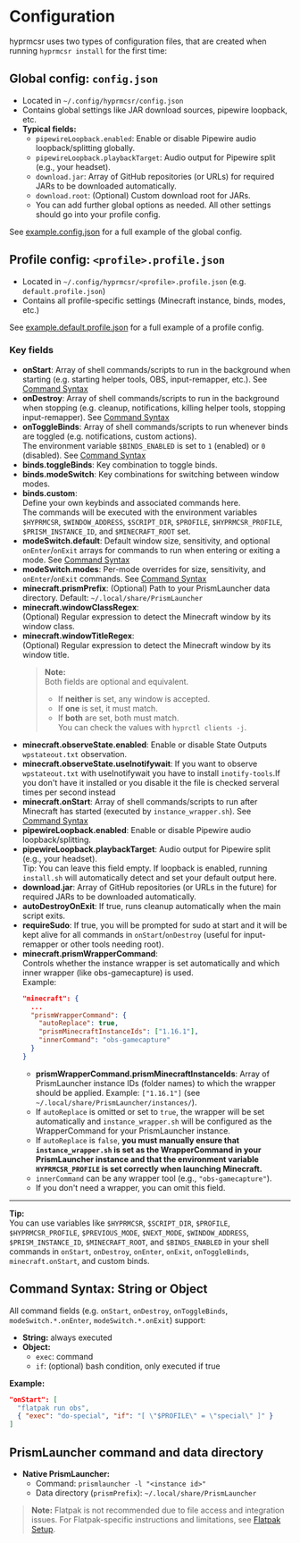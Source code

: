 # Configuration

hyprmcsr uses two types of configuration files, that are created when running `hyprmcsr install` for the first time:

## Global config: `config.json`

- Located in `~/.config/hyprmcsr/config.json`
- Contains global settings like JAR download sources, pipewire loopback, etc.
- **Typical fields:**
  - `pipewireLoopback.enabled`: Enable or disable Pipewire audio loopback/splitting globally.
  - `pipewireLoopback.playbackTarget`: Audio output for Pipewire split (e.g., your headset).
  - `download.jar`: Array of GitHub repositories (or URLs) for required JARs to be downloaded automatically.
  - `download.root`: (Optional) Custom download root for JARs.
  - You can add further global options as needed. All other settings should go into your profile config.

See [example.config.json](../example.config.json) for a full example of the global config.

## Profile config: `<profile>.profile.json`

- Located in `~/.config/hyprmcsr/<profile>.profile.json` (e.g. `default.profile.json`)
- Contains all profile-specific settings (Minecraft instance, binds, modes, etc.)

See [example.default.profile.json](../example.default.profile.json) for a full example of a profile config.

### Key fields

- **onStart**: Array of shell commands/scripts to run in the background when starting (e.g. starting helper tools, OBS, input-remapper, etc.). See [Command Syntax](#command-syntax-string-or-object)
- **onDestroy**: Array of shell commands/scripts to run in the background when stopping (e.g. cleanup, notifications, killing helper tools, stopping input-remapper). See [Command Syntax](#command-syntax-string-or-object)
- **onToggleBinds**: Array of shell commands/scripts to run whenever binds are toggled (e.g. notifications, custom actions).  
  The environment variable `$BINDS_ENABLED` is set to `1` (enabled) or `0` (disabled). See [Command Syntax](#command-syntax-string-or-object)
- **binds.toggleBinds**: Key combination to toggle binds.
- **binds.modeSwitch**: Key combinations for switching between window modes.
- **binds.custom**:  
  Define your own keybinds and associated commands here.  
  The commands will be executed with the environment variables `$HYPRMCSR`, `$WINDOW_ADDRESS`, `$SCRIPT_DIR`, `$PROFILE`, `$HYPRMCSR_PROFILE`, `$PRISM_INSTANCE_ID`, and `$MINECRAFT_ROOT` set. 
- **modeSwitch.default**: Default window size, sensitivity, and optional `onEnter`/`onExit` arrays for commands to run when entering or exiting a mode. See [Command Syntax](#command-syntax-string-or-object)
- **modeSwitch.modes**: Per-mode overrides for size, sensitivity, and `onEnter`/`onExit` commands. See [Command Syntax](#command-syntax-string-or-object)
- **minecraft.prismPrefix**: (Optional) Path to your PrismLauncher data directory. Default: `~/.local/share/PrismLauncher`
- **minecraft.windowClassRegex**:  
  (Optional) Regular expression to detect the Minecraft window by its window class.
- **minecraft.windowTitleRegex**:  
  (Optional) Regular expression to detect the Minecraft window by its window title.
  > **Note:**  
  > Both fields are optional and equivalent.
  >
  > - If **neither** is set, any window is accepted.
  > - If **one** is set, it must match.
  > - If **both** are set, both must match.  
  >   You can check the values with `hyprctl clients -j`.
- **minecraft.observeState.enabled**: Enable or disable State Outputs `wpstateout.txt` observation.
- **minecraft.observeState.useInotifywait**: If you want to observe `wpstateout.txt` with useInotifywait you have to install `inotify-tools`.If you don't have it installed or you disable it the file is checked serveral times per second instead
- **minecraft.onStart**: Array of shell commands/scripts to run after Minecraft has started (executed by `instance_wrapper.sh`). See [Command Syntax](#command-syntax-string-or-object)
- **pipewireLoopback.enabled**: Enable or disable Pipewire audio loopback/splitting.
- **pipewireLoopback.playbackTarget**: Audio output for Pipewire split (e.g., your headset).  
  Tip: You can leave this field empty. If loopback is enabled, running `install.sh` will automatically detect and set your default output here.
- **download.jar**: Array of GitHub repositories (or URLs in the future) for required JARs to be downloaded automatically.
- **autoDestroyOnExit**: If true, runs cleanup automatically when the main script exits.
- **requireSudo**: If true, you will be prompted for sudo at start and it will be kept alive for all commands in `onStart`/`onDestroy` (useful for input-remapper or other tools needing root).
- **minecraft.prismWrapperCommand**:  
  Controls whether the instance wrapper is set automatically and which inner wrapper (like obs-gamecapture) is used.  
  Example:
  ```json
  "minecraft": {
    ...
    "prismWrapperCommand": {
      "autoReplace": true,
      "prismMinecraftInstanceIds": ["1.16.1"],
      "innerCommand": "obs-gamecapture"
    }
  }
  ```
  - **prismWrapperCommand.prismMinecraftInstanceIds**: Array of PrismLauncher instance IDs (folder names) to which the wrapper should be applied. Example: `["1.16.1"]` (see `~/.local/share/PrismLauncher/instances/`).
  - If `autoReplace` is omitted or set to `true`, the wrapper will be set automatically and `instance_wrapper.sh` will be configured as the WrapperCommand for your PrismLauncher instance.
  - If `autoReplace` is `false`, **you must manually ensure that `instance_wrapper.sh` is set as the WrapperCommand in your PrismLauncher instance and that the environment variable `HYPRMCSR_PROFILE` is set correctly when launching Minecraft.**
  - `innerCommand` can be any wrapper tool (e.g., `"obs-gamecapture"`).
  - If you don't need a wrapper, you can omit this field.

---

**Tip:**  
You can use variables like `$HYPRMCSR`, `$SCRIPT_DIR`, `$PROFILE`, `$HYPRMCSR_PROFILE`, `$PREVIOUS_MODE`, `$NEXT_MODE`, `$WINDOW_ADDRESS`, `$PRISM_INSTANCE_ID`, `$MINECRAFT_ROOT`, and `$BINDS_ENABLED` in your shell commands in `onStart`, `onDestroy`, `onEnter`, `onExit`, `onToggleBinds`, `minecraft.onStart`, and custom binds.

## Command Syntax: String or Object

All command fields (e.g. `onStart`, `onDestroy`, `onToggleBinds`, `modeSwitch.*.onEnter`, `modeSwitch.*.onExit`) support:

- **String:** always executed
- **Object:**
  - `exec`: command
  - `if`: (optional) bash condition, only executed if true

**Example:**
```json
"onStart": [
  "flatpak run obs",
  { "exec": "do-special", "if": "[ \"$PROFILE\" = \"special\" ]" }
]
```

## PrismLauncher command and data directory

- **Native PrismLauncher:**
  - Command: `prismlauncher -l "<instance id>"`
  - Data directory (`prismPrefix`): `~/.local/share/PrismLauncher`

> **Note:**
> Flatpak is not recommended due to file access and integration issues. For Flatpak-specific instructions and limitations, see [Flatpak Setup](./030-flatpak.md).
